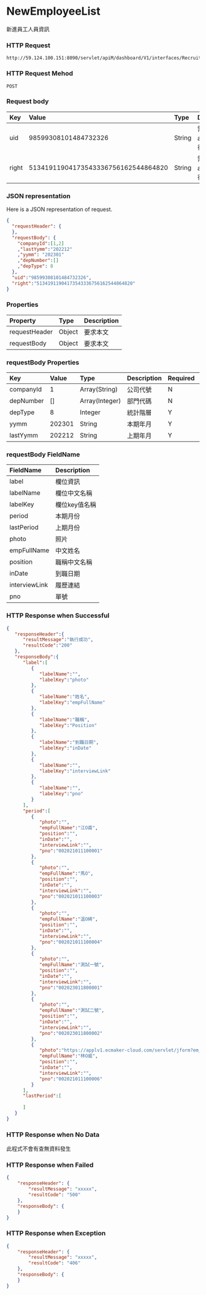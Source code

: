 # NewEmployeeList
新進員工人員資訊

### HTTP Request
```
http://59.124.100.151:8090/servlet/apiM/dashboard/V1/interfaces/RecruitPositionResult/NewEmployeeList
```

### HTTP Request Mehod
```
POST
```

### Request body
| Key | Value | Type | Description |
|:----------|:-------------|:-----|:------------|
| uid | 98599308101484732326 | String | 需透過apiLogin取得
| right | 51341911904173543336756162544864820 | String | 需透過apiLogin取得 |

### JSON representation
Here is a JSON representation of request.
```json
{
  "requestHeader": {
  },
  "requestBody": {
    "companyId":[1,2]
    ,"lastYymm":"202212"
    ,"yymm": "202301"
    ,"depNumber":[]
    ,"depType": 8
  },
  "uid":"98599308101484732326",
  "right":"51341911904173543336756162544864820"
}
```

### Properties
| Property | Type | Description |
|:---------|:-----|:------------|
| requestHeader | Object | 要求本文 |
| requestBody | Object | 要求本文 |

### requestBody Properties
| Key | Value | Type | Description | Required | Format |
|:----------|:-------------|:-----|:------------|:------------|:------------|
| companyId | 1 | Array(String) | 公司代號 | N | n/a |
| depNumber | [] | Array(Integer) | 部門代碼 | N | n/a |
| depType | 8 | Integer | 統計階層 | Y | n/a |
| yymm | 202301 | String | 本期年月 | Y | YYYYMM |
| lastYymm | 202212 | String | 上期年月 | Y | YYYYMM |

### requestBody FieldName
| FieldName | Description |
|:----------|:-------------|
| label | 欄位資訊 |
| labelName | 欄位中文名稱 |
| labelKey | 欄位key值名稱 |
| period | 本期月份 |
| lastPeriod | 上期月份 |
| photo | 照片 |
| empFullName | 中文姓名 |
| position | 職稱中文名稱 |
| inDate | 到職日期 |
| interviewLink | 履歷連結 |
| pno | 單號 |


### HTTP Response when Successful
```json
{
   "responseHeader":{
      "resultMessage":"執行成功",
      "resultCode":"200"
   },
   "responseBody":{
      "label":[
         {
            "labelName":"",
            "labelKey":"photo"
         },
         {
            "labelName":"姓名",
            "labelKey":"empFullName"
         },
         {
            "labelName":"職稱",
            "labelKey":"Position"
         },
         {
            "labelName":"到職日期",
            "labelKey":"inDate"
         },
         {
            "labelName":"",
            "labelKey":"interviewLink"
         },
         {
            "labelName":"",
            "labelKey":"pno"
         }
      ],
      "period":[
         {
            "photo":"",
            "empFullName":"江O甫",
            "position":"",
            "inDate":"",
            "interviewLink":"",
            "pno":"002021011100001"
         },
         {
            "photo":"",
            "empFullName":"馬O",
            "position":"",
            "inDate":"",
            "interviewLink":"",
            "pno":"002021011100003"
         },
         {
            "photo":"",
            "empFullName":"溫O綺",
            "position":"",
            "inDate":"",
            "interviewLink":"",
            "pno":"002021011100004"
         },
         {
            "photo":"",
            "empFullName":"測試一號",
            "position":"",
            "inDate":"",
            "interviewLink":"",
            "pno":"002023011800001"
         },
         {
            "photo":"",
            "empFullName":"測試二號",
            "position":"",
            "inDate":"",
            "interviewLink":"",
            "pno":"002023011800002"
         },
         {
            "photo":"https://applv1.ecmaker-cloud.com/servlet/jform?em_step=2&file=hrm8w.pkg&enc=93d23f3a4b3f005d5e5d46535051635956535a4c63da8e9ad99288d79e9711630e090e0f0c0a0b0d0f0808060f60797d60767278600e090f0f0a0c07080e0b090d0f11554f58",
            "empFullName":"林O威",
            "position":"",
            "inDate":"",
            "interviewLink":"",
            "pno":"002021011100006"
         }
      ],
      "lastPeriod":[
         
      ]
   }
}
```

### HTTP Response when No Data
此程式不會有查無資料發生

### HTTP Response when Failed
```json
{
    "responseHeader": {
        "resultMessage": "xxxxx",
        "resultCode": "500"
    },
    "responseBody": {
    }
}
```

### HTTP Response when Exception
```json
{
    "responseHeader": {
        "resultMessage": "xxxxx",
        "resultCode": "406"
    },
    "responseBody": {
    }
}
```

